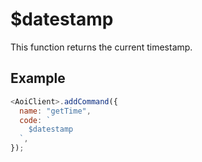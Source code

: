 # $datestamp

This function returns the current timestamp.

## Example

```js
<AoiClient>.addCommand({
  name: "getTime",
  code: `
    $datestamp
  `,
});
```